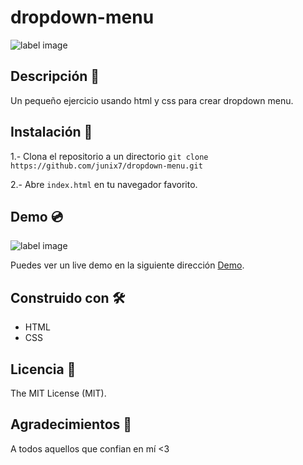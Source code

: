 # dropdown-menu


![label image](https://img.shields.io/badge/status-in%20progress-yellow)

## Descripción 📝️
 Un pequeño ejercicio usando html y css para crear dropdown menu. 


## Instalación 🔧️

1.- Clona el repositorio a un directorio
```git clone https://github.com/junix7/dropdown-menu.git ```

2.- Abre ```index.html``` en tu navegador favorito.

## Demo 💿️
![label image](https://github.com/junix7/dropdown-menu/blob/master/images/preview.png)

Puedes ver un live demo en la siguiente dirección [Demo](https://junix7.github.io/dropdown-menu/).

## Construido con 🛠️
- HTML
- CSS


## Licencia 📃️

The MIT License (MIT).

## Agradecimientos 🎁️

A todos aquellos que confian en mí <3
